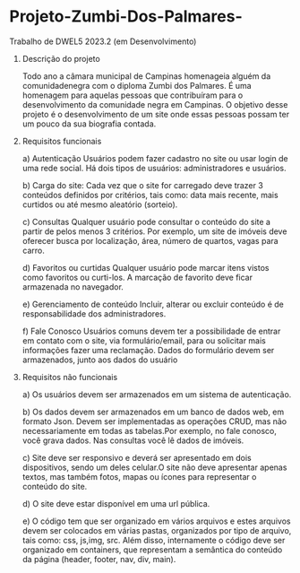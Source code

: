 # Projeto-Zumbi-Dos-Palmares-

Trabalho de DWEL5 2023.2 (em Desenvolvimento)

1) Descrição do projeto

   
      Todo ano a câmara municipal de Campinas homenageia alguém da comunidadenegra com o diploma Zumbi dos Palmares.
      É uma homenagem para aquelas pessoas que contribuíram para o desenvolvimento da comunidade negra em Campinas.
      O objetivo desse projeto é o desenvolvimento de um site onde essas pessoas possam ter um pouco da sua biografia contada.


2) Requisitos funcionais
   
    a) Autenticação
    Usuários podem fazer cadastro no site ou usar login de uma rede social. Há dois tipos de usuários: administradores e usuários.
   
    b) Carga do site:
    Cada vez que o site for carregado deve trazer 3 conteúdos definidos por critérios, tais como: data  mais recente, mais curtidos ou até mesmo aleatório (sorteio).

   
    c) Consultas
    Qualquer usuário pode consultar o conteúdo do site a partir de pelos menos 3 critérios. Por exemplo, um site de imóveis deve oferecer busca por localização, área, número de quartos, vagas para carro.
   
    d) Favoritos ou curtidas
    Qualquer usuário pode marcar itens vistos como favoritos ou curti-los. A marcação de favorito deve  ficar armazenada no navegador.
   
   
    e) Gerenciamento de conteúdo
    Incluir, alterar ou excluir conteúdo é de responsabilidade dos administradores.

   
    f) Fale Conosco
    Usuários comuns devem ter a possibilidade de entrar em contato com o site, via formulário/email, para ou solicitar mais informações fazer uma reclamação. Dados do      formulário devem ser armazenados, 
    junto aos dados do usuário
   
2) Requisitos não funcionais

   
    a) Os usuários devem ser armazenados em um sistema de autenticação.

   
    b) Os dados devem ser armazenados em um banco de dados web, em formato Json. Devem ser implementadas as operações CRUD, mas não necessariamente em todas as tabelas.Por exemplo, no fale conosco, você grava     dados. Nas consultas você lê dados de imóveis.

    c) Site deve ser responsivo e deverá ser apresentado em dois dispositivos, sendo um deles celular.O site não deve apresentar apenas textos, mas também fotos, mapas ou ícones para representar o         
    conteúdo do site.

    d) O site deve estar disponível em uma url pública.
   
    e) O código tem que ser organizado em vários arquivos e estes arquivos devem ser colocados em várias pastas, organizados por tipo de arquivo, tais como: css, js,img, src. Além disso, internamente o código     deve ser organizado em containers, que representam a semântica do conteúdo da página (header, footer, nav, div, main).


